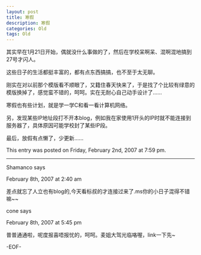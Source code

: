 ```yaml
---
layout: post
title: 寒假
description: 寒假
categories: Old
tags: Old
---
```

其实早在1月21日开始，偶就没什么事做的了，然后在学校呆啊呆、混啊混地搞到27号才闪人。

这些日子的生活都挺丰富的，都有点东西搞搞，也不至于太无聊。

刚实在对以前那个模版看不顺眼了，又籍住春天快来了，于是找了个比较有绿意的模版换掉了，感觉蛮不错的，呵呵。实在无耐心自己动手设计了......

寒假也有些计划，就是学一学C和看一看计算机网络。

另，发现某些IP地址段打不开本blog，例如我在家使用1开头的IP时就不能连接到服务器了，具体原因可能学校封了某些IP段。

最后，放假有点懒了，少更新......

This entry was posted on Friday, February 2nd, 2007 at 7:59 pm.

---

Shamanco says 

February 8th, 2007 at 2:40 am

差点就忘了人立也有blog的,今天看标叔的才连接过来了.ms你的小日子混得不错嘛~~

cone says 

February 8th, 2007 at 5:45 pm

普普通通啦，呢度报喜唔报忧的，呵呵。麦姐大驾光临咯喔，link一下先~

-EOF-